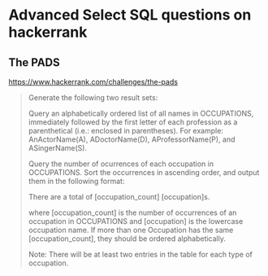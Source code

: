 # Advanced Select SQL questions on hackerrank

## The PADS

https://www.hackerrank.com/challenges/the-pads

> Generate the following two result sets:
>  
> Query an alphabetically ordered list of all names in OCCUPATIONS, immediately followed by the first letter of each profession as a parenthetical (i.e.: enclosed in parentheses). For example: AnActorName(A), ADoctorName(D), AProfessorName(P), and ASingerName(S).
>
> Query the number of ocurrences of each occupation in OCCUPATIONS. Sort the occurrences in ascending order, and output them in the following format:
>  
> There are a total of [occupation_count] [occupation]s.
>  
> where [occupation_count] is the number of occurrences of an occupation in OCCUPATIONS and [occupation] is the lowercase occupation name. If more than one Occupation has the same [occupation_count], they should be ordered alphabetically.
>  
> Note: There will be at least two entries in the table for each type of occupation.
